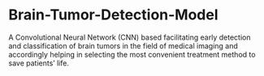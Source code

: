 # Brain-Tumor-Detection-Model
A Convolutional Neural Network (CNN) based facilitating early detection and classification of brain tumors in the field of medical imaging and accordingly helping in selecting the most convenient treatment method to save patients’ life.
